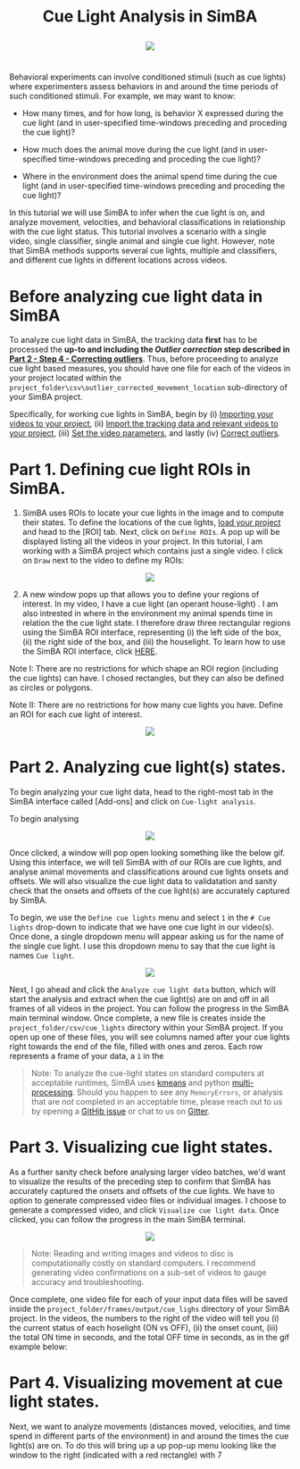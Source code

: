 # <p align="center"> Cue Light Analysis in SimBA </p>

<p align="center">
<img src="https://github.com/sgoldenlab/simba/blob/master/images/cue_lights.png" />
</p>

# <p align="center">  </p>


Behavioral experiments can involve conditioned stimuli (such as cue lights) where experimenters assess behaviors in and around the time periods of such conditioned stimuli.
For example, we may want to know:

* How many times, and for how long, is behavior X expressed during the cue light (and in user-specified time-windows preceding and proceding the cue light)?
 
* How much does the animal move during the cue light (and in user-specified time-windows preceding and proceding the cue light)? 

* Where in the environment does the animal spend time during the cue light (and in user-specified time-windows preceding and proceding the cue light)? 


In this tutorial we will use SimBA to infer when the cue light is on, and analyze movement, velocities, and behavioral classifications in relationship with the cue light status.
This tutorial involves a scenario with a single video, single classifier, single animal and single cue light. However, note that SimBA methods supports several cue lights, multiple and classifiers, and different cue lights in different locations across videos. 

# Before analyzing cue light data in SimBA

To analyze cue light data in SimBA, the tracking data **first** has to be processed the **up-to and including the *Outlier correction* step described in [Part 2 - Step 4 - Correcting outliers](https://github.com/sgoldenlab/simba/blob/master/docs/Scenario1.md#step-4-outlier-correction)**. Thus, before proceeding to analyze cue light based measures, you should have one file for each of the videos in your project located within the `project_folder\csv\outlier_corrected_movement_location` sub-directory of your SimBA project. 

Specifically, for working cue lights in SimBA, begin by (i) [Importing your videos to your project](https://github.com/sgoldenlab/simba/blob/master/docs/Scenario1.md#step-2-import-videos-into-project-folder), (ii) [Import the tracking data and relevant videos to your project](https://github.com/sgoldenlab/simba/blob/master/docs/Scenario1.md#step-3-import-dlc-tracking-data), (iii) [Set the video parameters](https://github.com/sgoldenlab/simba/blob/master/docs/Scenario1.md#step-3-set-video-parameters), and lastly (iv) [Correct outliers](https://github.com/sgoldenlab/simba/blob/master/docs/Scenario1.md#step-4-outlier-correction).

# Part 1. Defining cue light ROIs in SimBA.

1) SimBA uses ROIs to locate your cue lights in the image and to compute their states. To define the locations of the cue lights, [load your project](https://github.com/sgoldenlab/simba/blob/master/docs/Scenario1.md#part-2-load-project-1) and head to the [ROI] tab. Next, click on `Define ROIs`. A pop up will be displayed listing all the videos in your project. In this tutorial, I am working with a SimBA project which contains just a single video. I click on `Draw` next to the video to define my ROIs:

<p align="center">
<img src="https://github.com/sgoldenlab/simba/blob/master/images/cue_light_1.png" />
</p>

2) A new window pops up that allows you to define your regions of interest. In my video, I have a cue light (an operant house-light) . I am also intrested in where in the environment my animal spends time in relation the the cue light state. I therefore draw three rectangular regions using the SimBA ROI interface, representing (i) the left side of the box, (ii) the right side of the box, and (iii) the houselight. To learn how to use the SimBA ROI interface, click [HERE](https://github.com/sgoldenlab/simba/blob/master/docs/ROI_tutorial_new.md).

Note I: There are no restrictions for which shape an ROI region (including the cue lights) can have. I chosed rectangles, but they can also be defined as circles or polygons. 

Note II: There are no restrictions for how many cue lights you have. Define an ROI for each cue light of interest.

<p align="center">
<img src="https://github.com/sgoldenlab/simba/blob/master/images/cue_light_2.png" />
</p>

# Part 2. Analyzing cue light(s) states. 

To begin analyzing your cue light data, head to the right-most tab in the SimBA interface called [Add-ons] and click on `Cue-light analysis`. 

To begin analysing 
<p align="center">
<img src="https://github.com/sgoldenlab/simba/blob/master/images/cue_light_4.png" />
</p>

Once clicked, a window will pop open looking something like the below gif. Using this interface, we will tell SimBA with of our ROIs are cue lights, and analyse animal movements and classifications around cue lights onsets and offsets. We will also visualize the cue light data to validatation and sanity check that the onsets and offsets of the cue light(s) are accurately captured by SimBA. 

To begin, we use the `Define cue lights` menu and select `1` in the `# Cue lights` drop-down to indicate that we have one cue light in our video(s). Once done, a single dropdown menu will appear asking us for the name of the single cue light. I use this dropdown menu to say that the cue light is names `Cue light`. 

<p align="center">
<img src="https://github.com/sgoldenlab/simba/blob/master/images/cue_light_1.gif" />
</p>

Next, I go ahead and click the `Analyze cue light data` button, which will start the analysis and extract when the cue light(s) are on and off in all frames of all videos in the project. You can follow the progress in the SimBA main terminal window. Once complete, a new file is creates inside the `project_folder/csv/cue_lights` directory within your SimBA project. If you open up one of these files, you will see columns named after your cue lights right towards the end of the file, filled with ones and zeros. Each row represents a frame of your data, a `1` in the 

> Note: To analyze the cue-light states on standard computers at acceptable runtimes, SimBA uses [kmeans](https://scikit-learn.org/stable/modules/generated/sklearn.cluster.KMeans.html) and python [multi-processing](https://docs.python.org/3/library/multiprocessing.html). Should you happen to see any `MemoryErrors`, or analysis that are *not* completed in an acceptable time, please reach out to us by opening a [GitHib issue](https://github.com/sgoldenlab/simba/issues) or chat to us on [Gitter](https://gitter.im/SimBA-Resource/community). 

# Part 3. Visualizing cue light states.

As a further sanity check before analysing larger video batches, we'd want to visualize the results of the preceding step to confirm that SimBA has accurately captured the onsets and offsets of the cue lights. We have to option to generate compressed video files or individual images. I choose to generate a compressed video, and click `Visualize cue light data`. Once clicked, you can follow the progress in the main SimBA terminal.

<p align="center">
<img src="https://github.com/sgoldenlab/simba/blob/master/images/cue_light_5.png" />
</p>

> Note: Reading and writing images and videos to disc is computationally costly on standard computers. I recommend generating video confirmations on a sub-set of videos to gauge accuracy and troubleshooting. 

Once complete, one video file for each of your input data files will be saved inside the `project_folder/frames/output/cue_lighs` directory of your SimBA project. In the videos, the numbers to the right of the video will tell you (i) the current status of each hoselight (ON vs OFF), (ii) the onset count, (iii) the total ON time in seconds, and the total OFF time in seconds, as in the gif example below:


# Part 4. Visualizing movement at cue light states. 

Next, we want to analyze movements (distances moved, velocities, and time spend in different parts of the environment) in and around the times the cue light(s) are on. To do this will bring up a up pop-up menu looking like the window to the right (indicated with a red rectangle) with 7 
























